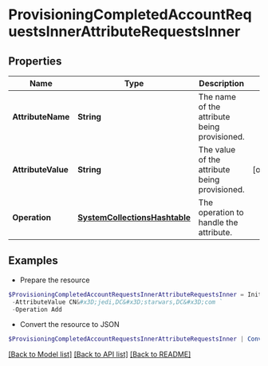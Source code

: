 # ProvisioningCompletedAccountRequestsInnerAttributeRequestsInner
## Properties

Name | Type | Description | Notes
------------ | ------------- | ------------- | -------------
**AttributeName** | **String** | The name of the attribute being provisioned. | 
**AttributeValue** | **String** | The value of the attribute being provisioned. | [optional] 
**Operation** | [**SystemCollectionsHashtable**](.md) | The operation to handle the attribute. | 

## Examples

- Prepare the resource
```powershell
$ProvisioningCompletedAccountRequestsInnerAttributeRequestsInner = Initialize-BetaProvisioningCompletedAccountRequestsInnerAttributeRequestsInner  -AttributeName memberOf `
 -AttributeValue CN&#x3D;jedi,DC&#x3D;starwars,DC&#x3D;com `
 -Operation Add
```

- Convert the resource to JSON
```powershell
$ProvisioningCompletedAccountRequestsInnerAttributeRequestsInner | ConvertTo-JSON
```

[[Back to Model list]](../README.md#documentation-for-models) [[Back to API list]](../README.md#documentation-for-api-endpoints) [[Back to README]](../README.md)

